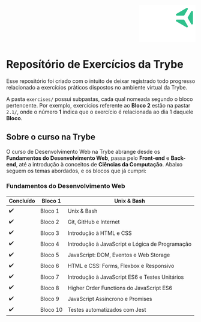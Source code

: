 <div align="right">
  <img src="./assets/trybelogo.png" width="150px" />
</div>

# Reposítório de Exercícios da Trybe 

Esse repositório foi criado com o intuito de deixar registrado todo progresso relacionado a exercícios práticos
dispostos no ambiente virtual da Trybe. <br />

A pasta `exercises/` possui subpastas, cada qual nomeada segundo o bloco pertencente. Por exemplo, exercícios referente 
ao __Bloco 2__ estão na pastar `2.1/`, onde o número __1__ indica que o exercício é relacionada ao dia 1 daquele __Bloco__. <br />

## Sobre o curso na Trybe
O curso de Desenvolvimento Web na Trybe abrange desde os __Fundamentos do Desenvolvimento Web__, passa pelo __Front-end__ e __Back-end__, até 
a introdução à conceitos de __Ciências da Computação__. Abaixo seguem os temas abordados, e os blocos que já cumpri:

### Fundamentos do Desenvolvimento Web
 Concluído | Bloco 1 | Unix & Bash 
-----------|---------|------------
:heavy_check_mark:| Bloco 1 | Unix & Bash 
:heavy_check_mark:| Bloco 2 | Git, GitHub e Internet 
:heavy_check_mark:| Bloco 3 | Introdução à HTML e CSS
:heavy_check_mark:| Bloco 4 | Introdução à JavaScript e Lógica de Programação 
:heavy_check_mark:| Bloco 5 | JavaScript: DOM, Eventos e Web Storage 
:heavy_check_mark:| Bloco 6 | HTML e CSS: Forms, Flexbox e Responsivo 
:heavy_check_mark:| Bloco 7 | Introdução à JavaScript ES6 e Testes Unitários 
:heavy_check_mark:| Bloco 8 | Higher Order Functions do JavaScript ES6 
:heavy_check_mark:| Bloco 9 | JavaScript Assíncrono e Promises 
:heavy_check_mark:| Bloco 10| Testes automatizados com Jest 


